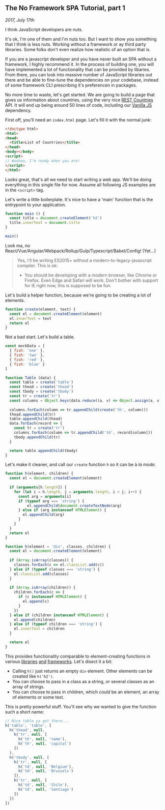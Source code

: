## The No Framework SPA Tutorial, part 1

_2017, July 17th_
<!-- body -->

I think JavaScript developers are nuts.

It's ok, I'm one of them and I'm nuts too. But I want to show you something that I think is less nuts. Working without a framework or ay third party libraries. Some folks
don't even realize how realistic of an option that is.

If you are a javascript developer and you have never built an SPA without a framework,
I highly recommend it. In the process of building one, you will have implemented a lot
of functionality that can be provided by libaries. From there, you can look into massive
number of JavaScript libraries out there and be able to fine-tune the dependencies on
your codebase, instead of some framework CLI prescribing it's preferencen in packages.

No more time to waste, let's get started. We are going to build a page that 
gives us information about countries,
using the very nice [REST Countries][] API. It will end up being around 50 lines of code,
including our [Vanilla JS][] dependency.

First off, you'll need an `index.html` page. Let's fill it with the normal junk:

```html
<!doctype html>
<html>
<head>
  <title>List of Countries</title>
</head>
<body></body>
<script>
// Woohoo, I'm ready when you are!
</script>
</html>
```

Looks great, that's all we need to start writing a web app. We'll be doing 
everything in this single file for now. Assume all following JS examples are 
in the `<script>` tag.

Let's write a little boilerplate. It's nice to have a 'main' function that is 
the entrypoint to your application.

```javascript
function main () {
  const title = document.createElement('h2')
  title.innerText = document.title
}

main()
```

Look ma, no React/Vue/Angular/Webpack/Rollup/Gulp/Typescript/Babel/Config! (Yet...)

> Yes, I'll be writing ES2015+
> without a modern-to-legacy-javascript compiler. This is ok:
> - You should be developing with a modern browser, like Chrome or Firefox. Even Edge and Safari will work. Don't bother with support for IE right now, this is supposed to be fun.

Let's build a helper function, because we're going to be
creating a lot of elements. 

```javascript
function create(element, text) {
  const el = document.createElement(element)
  el.innerText = text
  return el
}
```

Not a bad start. Let's build a table.

```javascript
const mockData = [
  { fish: 'one' },
  { fish: 'two' },
  { fish: 'red' },
  { fish: 'blue' }
]

function Table (data) {
  const table = create('table')
  const thead = create('thead')
  const tbody = create('tbody')
  const tr = create('tr')
  const columns = Object.keys(data.reduce((a, v) => Object.assign(a, v), {}))
  
  columns.forEach(column => tr.appendChild(create('th', column)))
  thead.appendChild(tr)
  table.appendChild(thead)
  data.forEach(record => {
    const tr = create('tr')
    columns.forEach(column => tr.appendChild('td', record[column]))
    tbody.appendChild(tr)
  }

  return table.appendChild(tbody)
}
```

Let's make it cleaner, and call our `create` function `h` so it can be à _la mode_.

```javascript
function h(element, children) {
  const el = document.createElement(element)
  
  if (arguments[h.length]) {
    for (let i = h.length, j = arguments.length, i < j; i++) {
      const arg = arguments[i]
      if (typeof arg === 'string') {
          el.appendChild(document.createTextNode(arg)
      } else if (arg instanceof HTMLElement) {
        el.appendChild(arg)
      }
    }
  }
  return el
}
```

```javascript
function h(element = 'div', classes, children) {
  const el = document.createElement(element)
  
  if (Array.isArray(classes)) {
    classes.forEach(c => el.classList.add(c))
  } else if (typeof classes === 'string') {
    el.classList.add(classes)
  }
  
  if (Array.isArray(children)) {
    children.forEach(c => {
      if (c instanceof HTMLElement) {
        el.append(c)
      }
    })
  } else if (children instanceof HTMLElement) {
    el.append(children)
  } else if (typeof children === 'string') {
    el.innerText = children
  }

  return el
}
```

This provides functionality comparable to element-creating functions 
in various [libraries][hyperscript] [and][preact] [frameworks][hyperapp]. Let's disect it a bit:

- Calling `h()` just returns an empty `div` element. Other elements can be created like `h('h2')`.
- You can choose to pass in a class as a string, or several classes as an array of strings.
- You can choose to pass in children, which could be an element, an array of elements or some text.

This is pretty powerful stuff. You'll see why we wanted to give the function such a short name:

```javascript
// Nice table ya got there...
h('table', 'table', [ 
  h('thead', null,
    h('tr', null, [
      h('th', null, 'name'),
      h('th', null, 'capital')
    ])
  ),
  h('tbody', null, [
    h('tr', null, [
      h('td', null, 'Belgium'),
      h('td', null, 'Brussels')
    ]),
    h('tr', null, [
      h('td', null, 'Chile'),
      h('td', null, 'Santiago')
    ])
  ])
])
```




[REST Countries]: https://restcountries.eu/
[Vanilla JS]: http://vanilla-js.com/
[hyperscript]: https://github.com/hyperhype/hyperscript
[preact]: https://github.com/developit/preact
[hyperapp]: https://github.com/hyperapp/hyperapp/
